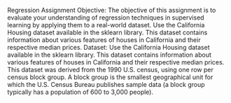 Regression Assignment
Objective:
 The objective of this assignment is to evaluate your understanding of regression techniques in supervised learning by applying them to a real-world dataset.
Use the California Housing dataset available in the sklearn library. This dataset contains information about various features of houses in California and their respective median prices.
Dataset:
Use the California Housing dataset available in the sklearn library. This dataset contains information about various features of houses in California and their respective median prices.
This dataset was derived from the 1990 U.S. census, using one row per census block group. A block group is the smallest geographical unit for which the U.S. Census Bureau publishes sample data (a block group typically has a population of 600 to 3,000 people).

